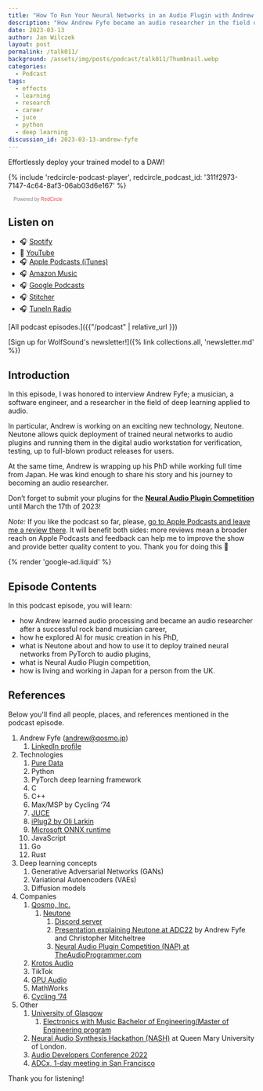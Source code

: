 ```yaml
---
title: "How To Run Your Neural Networks in an Audio Plugin with Andrew Fyfe | WolfTalk #011"
description: "How Andrew Fyfe became an audio researcher in the field of applied deep learning developing Neutone."
date: 2023-03-13
author: Jan Wilczek
layout: post
permalink: /talk011/
background: /assets/img/posts/podcast/talk011/Thumbnail.webp
categories:
  - Podcast
tags:
  - effects
  - learning
  - research
  - career
  - juce
  - python
  - deep learning
discussion_id: 2023-03-13-andrew-fyfe
---
```

Effortlessly deploy your trained model to a DAW!

{% include 'redcircle-podcast-player', redcircle_podcast_id: '311f2973-7147-4c64-8af3-06ab03d6e167' %}
 <style> .redcircle-link:link { color: #ea404d; text-decoration: none; } .redcircle-link:hover { color: #ea404d; } .redcircle-link:active { color: #ea404d; } .redcircle-link:visited { color: #ea404d; } </style>
<p style="margin-top:3px;margin-left:11px;font-family: sans-serif;font-size: 10px; color: gray;">Powered by <a class="redcircle-link" href="https://redcircle.com?utm_source=rc_embedded_player&utm_medium=web&utm_campaign=embedded_v1">RedCircle</a></p>

## Listen on

* 🎧 [Spotify](https://open.spotify.com/episode/1Vie1dWj55TaTLApRV2Se2?si=2c1a1ab984c145a8)
* 🎥 [YouTube](https://youtu.be/pbahnCUWlD8)
* 🎧 [Apple Podcasts (iTunes)](https://podcasts.apple.com/us/podcast/how-to-run-your-neural-networks-in-an-audio-plugin/id1595913701?i=1000603900116)
* 🎧 [Amazon Music](https://music.amazon.com/podcasts/b42682b5-61ba-4a6f-8b11-aed42b07ef9f/episodes/2eba12aa-3051-4b11-8a43-464fedbd600c/how-to-run-your-neural-networks-in-an-audio-plugin-with-andrew-fyfe-wolftalk-011)
* 🎧 [Google Podcasts](https://podcasts.google.com/feed/aHR0cHM6Ly9mZWVkcy5yZWRjaXJjbGUuY29tL2JmNDBhMWQyLTdlNDEtNGRkYi04YzNhLWVkODIzOTQ3MjNiYQ/episode/OTM3ODc2NzgtZGRiNS00MDBmLTg4M2MtZTdlOTU4N2FjMzE4?sa=X&ved=0CAUQkfYCahcKEwioo4bWwtj9AhUAAAAAHQAAAAAQAQ)
* 🎧 [Stitcher](https://www.stitcher.com/show/wolftalk-podcast-about-audio-programming-people-careers-learning/episode/how-to-run-your-neural-networks-in-an-audio-plugin-with-andrew-fyfe-wolftalk-011-300502703)
* 🎧 [TuneIn Radio](<https://tunein.com/podcasts/Education-Podcasts/WolfTalk-Podcast-About-Audio-Programming-(People-p1562232/?topicId=263778201>)

[All podcast episodes.]({{"/podcast" | relative_url }})

[Sign up for WolfSound's newsletter!]({% link collections.all, 'newsletter.md' %})

## Introduction

In this episode, I was honored to interview Andrew Fyfe; a musician, a software engineer, and a researcher in the field of deep learning applied to audio.

In particular, Andrew is working on an exciting new technology, Neutone. Neutone allows quick deployment of trained neural networks to audio plugins and running them in the digital audio workstation for verification, testing, up to full-blown product releases for users.

At the same time, Andrew is wrapping up his PhD while working full time from Japan. He was kind enough to share his story and his journey to becoming an audio researcher.

Don’t forget to submit your plugins for the [**Neural Audio Plugin Competition**](https://www.theaudioprogrammer.com/neural-audio) until March the 17th of 2023!

*Note:* If you like the podcast so far, please, [go to Apple Podcasts and leave me a review there](https://podcasts.apple.com/us/podcast/wolftalk-podcast-about-audio-programming-people-careers/id1595913701). It will benefit both sides: more reviews mean a broader reach on Apple Podcasts and feedback can help me to improve the show and provide better quality content to you. Thank you for doing this 🙏

{% render 'google-ad.liquid' %}

## Episode Contents

In this podcast episode, you will learn:

- how Andrew learned audio processing and became an audio researcher after a successful rock band musician career,
- how he explored AI for music creation in his PhD,
- what is Neutone about and how to use it to deploy trained neural networks from PyTorch to audio plugins,
- what is Neural Audio Plugin competition,
- how is living and working in Japan for a person from the UK.

## References

Below you'll find all people, places, and references mentioned in the podcast episode.

1. Andrew Fyfe ([andrew@qosmo.jp](mailto:andrew@qosmo.jp))
    1. [LinkedIn profile](https://www.linkedin.com/in/andrewfyfe93/)
2. Technologies
    1. [Pure Data](https://puredata.info/)
    2. Python
    3. PyTorch deep learning framework
    4. C
    5. C++
    6. Max/MSP by Cycling ‘74
    7. [JUCE](https://github.com/juce-framework/JUCE)
    8. [iPlug2 by Oli Larkin](https://github.com/iPlug2/iPlug2)
    9. [Microsoft ONNX runtime](https://github.com/microsoft/onnxruntime)
    10. JavaScript
    11. Go
    12. Rust
3. Deep learning concepts
    1. Generative Adversarial Networks (GANs)
    2. Variational Autoencoders (VAEs)
    3. Diffusion models
4. Companies
    1. [Qosmo, Inc.](https://qosmo.jp/)
        1. [Neutone](https://neutone.space/)
            1. [Discord server](https://discord.com/invite/k3dvuV6aXY)
            2. [Presentation explaining Neutone at ADC22](https://youtu.be/hhbvjQ2v8Hk) by Andrew Fyfe and Christopher Mitcheltree
            3. [Neural Audio Plugin Competition (NAP) at TheAudioProgrammer.com](https://www.theaudioprogrammer.com/neural-audio)
    2. [Krotos Audio](https://www.krotosaudio.com/)
    3. TikTok
    4. [GPU Audio](https://gpu.audio)
    5. MathWorks
    6. [Cycling ’74](https://cycling74.com/)
5. Other
    1. [University of Glasgow](https://www.gla.ac.uk/)
        1. [Electronics with Music Bachelor of Engineering/Master of Engineering program](https://www.gla.ac.uk/undergraduate/degrees/electronicswithmusic/)
    2. [Neural Audio Synthesis Hackathon (NASH)](https://www.aim.qmul.ac.uk/nash-the-neural-audio-synthesis-hackathon-workshop/) at Queen Mary University of London.
    3. [Audio Developers Conference 2022](https://audio.dev/conference/)
    4. [ADCx, 1-day meeting in San Francisco](https://audio.dev/adcx/)

Thank you for listening!
